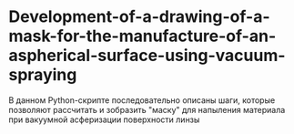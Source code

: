 # Development-of-a-drawing-of-a-mask-for-the-manufacture-of-an-aspherical-surface-using-vacuum-spraying
 В данном Python-скрипте последовательно описаны шаги, которые позволяют рассчитать и зобразить "маску" для напыления материала при вакуумной асферизации поверхности линзы
